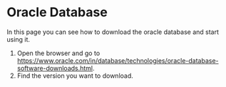 # Oracle Database
In this page you can see how to download the oracle database and start using it.
1. Open the browser and go to https://www.oracle.com/in/database/technologies/oracle-database-software-downloads.html.
2. Find the version you want to download.
